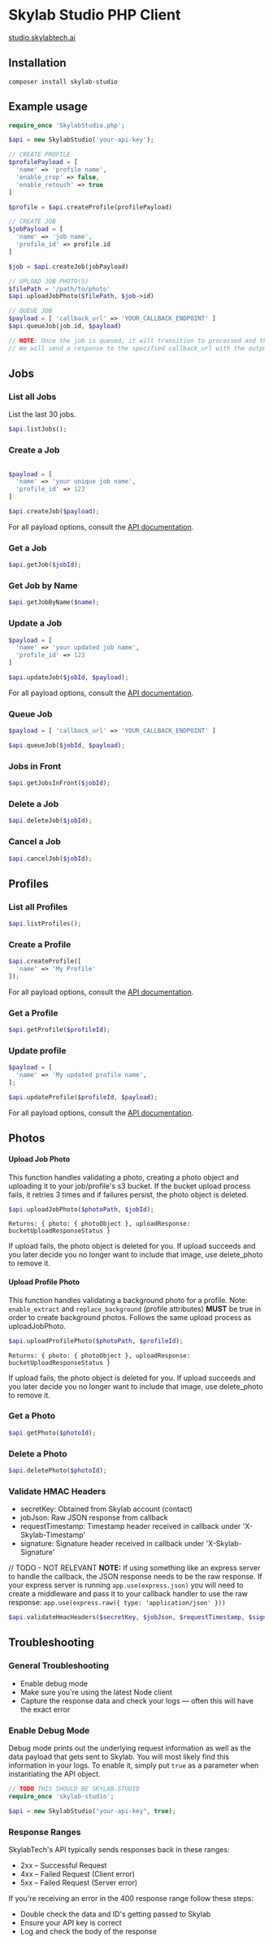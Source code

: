 # Skylab Studio PHP Client

[studio.skylabtech.ai](https://studio.skylabtech.ai)

## Installation

```
composer install skylab-studio
```

## Example usage

```php
require_once 'SkylabStudio.php';

$api = new SkylabStudio('your-api-key');

// CREATE PROFILE
$profilePayload = [
  'name' => 'profile name',
  'enable_crop' => false,
  'enable_retouch' => true
]

$profile = $api.createProfile(profilePayload)

// CREATE JOB
$jobPayload = [
  'name' => 'job name',
  'profile_id' => profile.id
]

$job = $api.createJob(jobPayload)

// UPLOAD JOB PHOTO(S)
$filePath = '/path/to/photo'
$api.uploadJobPhoto($filePath, $job->id)

// QUEUE JOB
$payload = [ 'callback_url' => 'YOUR_CALLBACK_ENDPOINT' ]
$api.queueJob(job.id, $payload)

// NOTE: Once the job is queued, it will transition to processed and then completed
// We will send a response to the specified callback_url with the output photo download urls
```

## Jobs

### List all Jobs

List the last 30 jobs.

```php
$api.listJobs();
```

### Create a Job

```php

$payload = [
  'name' => 'your unique job name',
  'profile_id' => 123
]

$api.createJob($payload);
```

For all payload options, consult the [API documentation](https://studio-docs.skylabtech.ai/#tag/job/operation/createJob).

### Get a Job

```php
$api.getJob($jobId);
```

### Get Job by Name

```php
$api.getJobByName($name);
```

### Update a Job

```php
$payload = [
  'name' => 'your updated job name',
  'profile_id' => 123
]

$api.updateJob($jobId, $payload);
```

For all payload options, consult the [API documentation](https://studio-docs.skylabtech.ai/#tag/job/operation/updateJobById).

### Queue Job

```php
$payload = [ 'callback_url' => 'YOUR_CALLBACK_ENDPOINT' ]

$api.queueJob($jobId, $payload);
```

### Jobs in Front

```php
$api.getJobsInFront($jobId);
```

### Delete a Job

```php
$api.deleteJob($jobId);
```

### Cancel a Job

```php
$api.cancelJob($jobId);
```

## Profiles

### List all Profiles

```php
$api.listProfiles();
```

### Create a Profile

```php
$api.createProfile([
  'name' => 'My Profile'
]);
```

For all payload options, consult the [API documentation](https://studio-docs.skylabtech.ai/#tag/profile/operation/createProfile).

### Get a Profile

```php
$api.getProfile($profileId);
```

### Update profile

```php
$payload = [
  'name' => 'My updated profile name',
];

$api.updateProfile($profileId, $payload);
```

For all payload options, consult the [API documentation](https://studio-docs.skylabtech.ai/#tag/profile/operation/updateProfileById).

## Photos

#### Upload Job Photo

This function handles validating a photo, creating a photo object and uploading it to your job/profile's s3 bucket. If the bucket upload process fails, it retries 3 times and if failures persist, the photo object is deleted.

```php
$api.uploadJobPhoto($photoPath, $jobId);
```

`Returns: { photo: { photoObject }, uploadResponse: bucketUploadResponseStatus }`

If upload fails, the photo object is deleted for you. If upload succeeds and you later decide you no longer want to include that image, use delete_photo to remove it.

#### Upload Profile Photo

This function handles validating a background photo for a profile. Note: `enable_extract` and `replace_background` (profile attributes) **MUST** be true in order to create background photos. Follows the same upload process as uploadJobPhoto.

```php
$api.uploadProfilePhoto($photoPath, $profileId);
```

`Returns: { photo: { photoObject }, uploadResponse: bucketUploadResponseStatus }`

If upload fails, the photo object is deleted for you. If upload succeeds and you later decide you no longer want to include that image, use delete_photo to remove it.

### Get a Photo

```php
$api.getPhoto($photoId);
```

### Delete a Photo

```php
$api.deletePhoto($photoId);
```

### Validate HMAC Headers

- secretKey: Obtained from Skylab account (contact)
- jobJson: Raw JSON response from callback
- requestTimestamp: Timestamp header received in callback under 'X-Skylab-Timestamp'
- signature: Signature header received in callback under 'X-Skylab-Signature'

// TODO - NOT RELEVANT
**NOTE:** If using something like an express server to handle the callback, the JSON response needs to be the raw response. If your express server is running `app.use(express.json)` you will need to create a middleware and pass it to your callback handler to use the raw response: `app.use(express.raw({ type: 'application/json' }))`

```php
$api.validateHmacHeaders($secretKey, $jobJson, $requestTimestamp, $signature);
```

## Troubleshooting

### General Troubleshooting

- Enable debug mode
- Make sure you're using the latest Node client
- Capture the response data and check your logs &mdash; often this will have the exact error

### Enable Debug Mode

Debug mode prints out the underlying request information as well as the data payload that gets sent to Skylab.
You will most likely find this information in your logs. To enable it, simply put `true` as a parameter
when instantiating the API object.

```php
// TODO THIS SHOULD BE SKYLAB-STUDIO
require_once 'skylab-studio';

$api = new SkylabStudio("your-api-key", true);
```

### Response Ranges

SkylabTech's API typically sends responses back in these ranges:

- 2xx – Successful Request
- 4xx – Failed Request (Client error)
- 5xx – Failed Request (Server error)

If you're receiving an error in the 400 response range follow these steps:

- Double check the data and ID's getting passed to Skylab
- Ensure your API key is correct
- Log and check the body of the response
